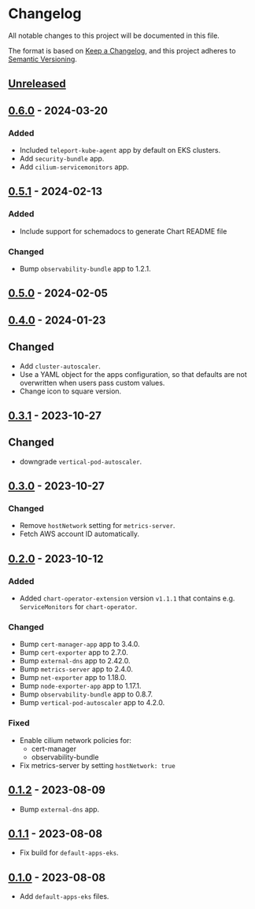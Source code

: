 # Changelog

All notable changes to this project will be documented in this file.

The format is based on [Keep a Changelog](https://keepachangelog.com/en/1.0.0/),
and this project adheres to [Semantic Versioning](https://semver.org/spec/v2.0.0.html).

## [Unreleased]

## [0.6.0] - 2024-03-20

### Added

- Included `teleport-kube-agent` app by default on EKS clusters.
- Add `security-bundle` app.
- Add `cilium-servicemonitors` app.

## [0.5.1] - 2024-02-13

### Added

- Include support for schemadocs to generate Chart README file

### Changed

- Bump `observability-bundle` app to 1.2.1.

## [0.5.0] - 2024-02-05

## [0.4.0] - 2024-01-23

## Changed

- Add `cluster-autoscaler`.
- Use a YAML object for the apps configuration, so that defaults are not overwritten when users pass custom values.
- Change icon to square version.

## [0.3.1] - 2023-10-27

## Changed

- downgrade `vertical-pod-autoscaler`.

## [0.3.0] - 2023-10-27

### Changed

- Remove `hostNetwork` setting for `metrics-server`.
- Fetch AWS account ID automatically.

## [0.2.0] - 2023-10-12

### Added

- Added `chart-operator-extension` version `v1.1.1` that contains e.g. `ServiceMonitors` for `chart-operator`.

### Changed

- Bump `cert-manager-app` app to 3.4.0.
- Bump `cert-exporter` app to 2.7.0.
- Bump `external-dns` app to 2.42.0.
- Bump `metrics-server` app to 2.4.0.
- Bump `net-exporter` app to 1.18.0.
- Bump `node-exporter-app` app to 1.17.1.
- Bump `observability-bundle` app to 0.8.7.
- Bump `vertical-pod-autoscaler` app to 4.2.0.

### Fixed

- Enable cilium network policies for:
  - cert-manager
  - observability-bundle
- Fix metrics-server by setting `hostNetwork: true`

## [0.1.2] - 2023-08-09

- Bump `external-dns` app.

## [0.1.1] - 2023-08-08

- Fix build for `default-apps-eks`.

## [0.1.0] - 2023-08-08

- Add `default-apps-eks` files.

[Unreleased]: https://github.com/giantswarm/default-apps-eks/compare/v0.6.0...HEAD
[0.6.0]: https://github.com/giantswarm/default-apps-eks/compare/v0.5.1...v0.6.0
[0.5.1]: https://github.com/giantswarm/default-apps-eks/compare/v0.5.0...v0.5.1
[0.5.0]: https://github.com/giantswarm/default-apps-eks/compare/v0.4.0...v0.5.0
[0.4.0]: https://github.com/giantswarm/default-apps-eks/compare/v0.3.1...v0.4.0
[0.3.1]: https://github.com/giantswarm/default-apps-eks/compare/v0.3.0...v0.3.1
[0.3.0]: https://github.com/giantswarm/default-apps-eks/compare/v0.2.0...v0.3.0
[0.2.0]: https://github.com/giantswarm/default-apps-eks/compare/v0.1.2...v0.2.0
[0.1.2]: https://github.com/giantswarm/default-apps-eks/compare/v0.1.1...v0.1.2
[0.1.1]: https://github.com/giantswarm/default-apps-eks/compare/v0.1.0...v0.1.1
[0.1.0]: https://github.com/giantswarm/default-apps-eks/releases/tag/v0.1.0
